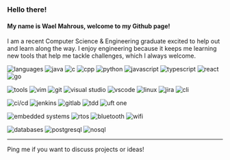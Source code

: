 ### Hello there!

#### My name is Wael Mahrous, welcome to my Github page!

I am a recent Computer Science & Engineering graduate excited to help out and learn along the way. I enjoy engineering because it keeps me learning new tools that help me tackle challenges, which I always welcome.

<!-- Languages -->
![languages](https://img.shields.io/static/v1?label=&message=languages:&color=111&style=flat-square)
![java](https://img.shields.io/badge/-Java-ED8B00?logo=openjdk&logoColor=white&style=flat-square)
![c](https://img.shields.io/badge/-C-A8B9CC?logo=C&logoColor=blue&style=flat-square)
![cpp](https://img.shields.io/badge/-C++-blue?logo=cplusplus&style=flat-square)
![python](https://img.shields.io/badge/-Python-3776AB?logo=python&logoColor=white&style=flat-square)
![javascript](https://img.shields.io/badge/-JavaScript-F7DF1E?logo=javascript&logoColor=black&style=flat-square)
![typescript](https://img.shields.io/badge/-TypeScript-3178C6?logo=typescript&logoColor=white&style=flat-square)
![react](https://img.shields.io/badge/-React-61DAFB?logo=react&logoColor=black&style=flat-square)
![go](https://img.shields.io/badge/-Go-00ADD8?logo=go&logoColor=white&style=flat-square)

<!-- Tools -->
![tools](https://img.shields.io/static/v1?label=&message=Tools&color=111&style=flat-square)
![vim](https://img.shields.io/badge/-Vim-019733?logo=vim&logoColor=white&style=flat-square)
![git](https://img.shields.io/badge/-Git-F05032?logo=git&logoColor=white&style=flat-square)
![visual studio](https://img.shields.io/badge/-Visual%20Studio-5C2D91?logo=visualstudio&logoColor=white&style=flat-square)
![vscode](https://img.shields.io/badge/-VS%20Code-007ACC?logo=visualstudiocode&logoColor=white&style=flat-square)
![linux](https://img.shields.io/badge/-Linux-FCC624?logo=linux&logoColor=black&style=flat-square)
![jira](https://img.shields.io/badge/-Jira-0052CC?logo=jira&logoColor=white&style=flat-square)
![cli](https://img.shields.io/badge/-CLI-333333?style=flat-square)

<!-- CI/CD -->
![ci/cd](https://img.shields.io/static/v1?label=&message=CI%2FCD&color=111&style=flat-square)
![jenkins](https://img.shields.io/badge/-Jenkins-D24939?logo=jenkins&logoColor=white&style=flat-square)
![gitlab](https://img.shields.io/badge/-GitLab-FC6D26?logo=gitlab&logoColor=white&style=flat-square)
![tdd](https://img.shields.io/badge/-TDD-333333?style=flat-square)
![uft one](https://img.shields.io/badge/-UFT%20One-333333?style=flat-square)

<!-- Embedded Systems -->
![embedded systems](https://img.shields.io/static/v1?label=&message=Embedded%20Systems&color=111&style=flat-square)
![rtos](https://img.shields.io/badge/-RTOS-333333?style=flat-square)
![bluetooth](https://img.shields.io/badge/-Bluetooth-0082FC?logo=bluetooth&logoColor=white&style=flat-square)
![wifi](https://img.shields.io/badge/-WiFi-333333?style=flat-square)

<!-- Databases -->
![databases](https://img.shields.io/static/v1?label=&message=Databases&color=111&style=flat-square)
![postgresql](https://img.shields.io/badge/-PostgreSQL-336791?logo=postgresql&logoColor=white&style=flat-square)
![nosql](https://img.shields.io/badge/-NoSQL-333333?style=flat-square)


----

Ping me if you want to discuss projects or ideas!